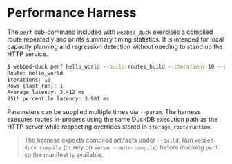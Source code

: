 # Performance Harness

The `perf` sub-command included with `webbed_duck` exercises a compiled route
repeatedly and prints summary timing statistics. It is intended for local
capacity planning and regression detection without needing to stand up the HTTP
service.

```bash
$ webbed-duck perf hello_world --build routes_build --iterations 10 --param name=duck
Route: hello_world
Iterations: 10
Rows (last run): 1
Average latency: 3.412 ms
95th percentile latency: 3.981 ms
```

Parameters can be supplied multiple times via `--param`. The harness executes
routes in-process using the same DuckDB execution path as the HTTP server while
respecting overrides stored in `storage_root/runtime`.

> The harness expects compiled artifacts under `--build`. Run `webbed-duck compile`
> (or rely on `serve --auto-compile`) before invoking `perf` so the manifest is
> available.
